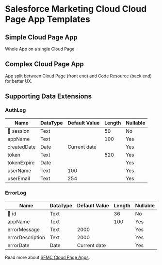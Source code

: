# Salesforce Marketing Cloud Cloud Page App Templates

## Simple Cloud Page App

Whole App on a single Cloud Page

## Complex Cloud Page App

App split between Cloud Page (front end) and Code Resource (back end) for better UX.

## Supporting Data Extensions

### AuthLog

| Name | DataType | Default Value | Length | Nullable |
|--|--|--|--|--|
| 🔑 session | Text | | 50 | No |
| appName | Text | | 100 | Yes |
| createdDate | Date | Current date | | Yes |
| token | Text | | 520 | Yes |
| tokenExpire | Date | | | Yes |
| userName | Text | 100 | | Yes |
| userEmail | Text | 254 | | Yes |

### ErrorLog

| Name | DataType | Default Value | Length | Nullable |
|--|--|--|--|--|
| 🔑 id | Text | | 36 | No |
| appName | Text | | 100 | Yes |
| errorMessage | Text | 2000 | | Yes |
| errorDescription | Text | 2000 | | Yes |
| errorDate | Date | Current date | | Yes |

Read more about [SFMC Cloud Page Apps](https://mateuszdabrowski.pl/docs/usecase/sfmc-cloud-page-apps/).
